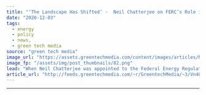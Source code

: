 ```yaml
---
title: "‘The Landscape Has Shifted’ -  Neil Chatterjee on FERC’s Role in the Energy Transition"
date: "2020-12-03"
tags: 
  - energy
  - policy
  - news,
  - green tech media
source: "green tech media"
image_url: "https://assets.greentechmedia.com/content/images/articles/Neil_Chatterjee_FERC_XL.png"
image_fp: "/assets/img/post_thumbnails/82.png"
lead: "When Neil Chatterjee was appointed to the Federal Energy Regulatory Commission by President Trump in 2017, stakeholders in the climate and clean energy space were concerned about what his agenda would be. Headlines dubbed him “McConnell’s coal guy” a ..."
article_url: "http://feeds.greentechmedia.com/~r/GreentechMedia/~3/Vn4QN3ocVPY/neil-chatterjee-ferc-energy-transition"
---
```


---
